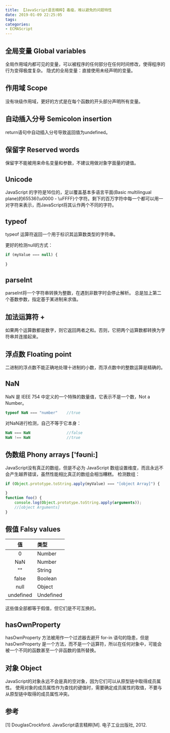 ```yaml
---
title: 【JavaScript语言精粹】毒瘤，难以避免的问题特性
date: 2019-01-09 22:25:05
tags:
categories:
- ECMAScript
---
```


## 全局变量 Global variables
全局作用域内都可见的变量，可以被程序的任何部分在任何时间修改，使得程序的行为变得极度复杂。
隐式的全局变量：直接使用未经声明的变量。

## 作用域 Scope
没有块级作用域，更好的方式是在每个函数的开头部分声明所有变量。

## 自动插入分号 Semicolon insertion
return语句中自动插入分号导致返回值为undefined。

## 保留字 Reserved words
保留字不能被用来命名变量和参数，不建议用做对象字面量的键值。

## Unicode
JavaScript 的字符是16位的，足以覆盖基本多语言平面(Basic multilingual plane)的65536(\u0000 - \uFFFF)个字符。剩下的百万字符中每一个都可以用一对字符来表示，而JavaScript将其认作两个不同的字符。
<!-- more -->
## typeof
typeof 运算符返回一个用于标识其运算数类型的字符串。

更好的检测null的方式：
```javascript
if (myValue === null) {
    
}
```

## parseInt
parseInt将一个字符串转换为整数，在遇到非数字时会停止解析。
总是加上第二个基数参数，指定基于某进制来求值。

## 加法运算符 +
如果两个运算数都是数字，则它返回两者之和。否则，它把两个运算数都转换为字符串并连接起来。

## 浮点数 Floating point
二进制的浮点数不能正确地处理十进制的小数，而浮点数中的整数运算是精确的。

## NaN
NaN 是 IEEE 754 中定义的一个特殊的数量值，它表示不是一个数，Not a Number。
```javascript
typeof NaN === "number"    //true
```
对NaN进行检测，自己不等于它本身：
```javascript
NaN === NaN                //false
NaN !== NaN                //true
```

## 伪数组 Phony arrays ['fəʊni:]
JavaScript没有真正的数组，但是不必为 JavaScript 数组设置维度，而且永远不会产生越界错误，虽然性能相比真正的数组会相当糟糕。
检测数组：
```javascript
if (Object.prototype.toString.apply(myValue) === "[object Array]") {

}
function foo() {
    console.log(Object.prototype.toString.apply(arguments)); 
    //[object Arguments]
}
```

## 假值 Falsy values

| 值 | 类型 |
| :-: | :- |
| 0 | Number |
| NaN | Number |
| "" | String |
| false | Boolean |
| null | Object |
| undefined | Undefined |

这些值全部都等于假值，但它们是不可互换的。

## hasOwnProperty
hasOwnProperty 方法被用作一个过滤器去避开 for-in 语句的隐患，但是 hasOwnProperty 是一个方法，而不是一个运算符，所以在任何对象中，可能会被一个不同的函数甚至一个非函数的值所替换。

## 对象 Object
JavaScript的对象永远不会是真的空对象，因为它们可以从原型链中取得成员属性。
使用对象的成员属性作为查找的键值时，需要确定成员属性的取值，不要与从原型链中取得的成员属性冲突。



## 参考
[1] DouglasCrockford. JavaScript语言精粹[M]. 电子工业出版社, 2012.